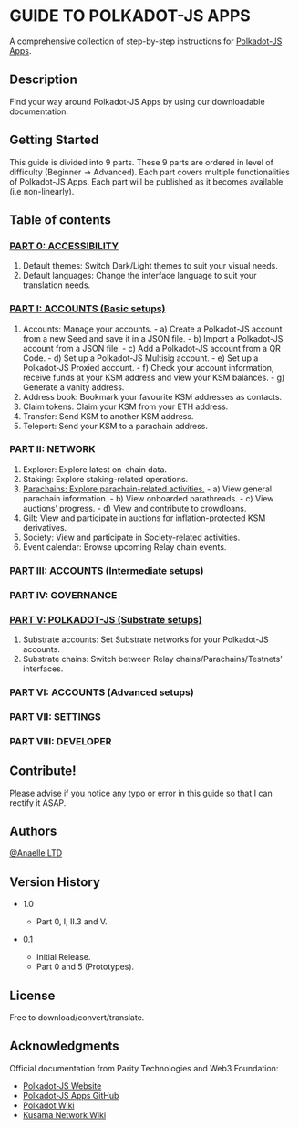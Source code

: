 # GUIDE TO POLKADOT-JS APPS

A comprehensive collection of step-by-step instructions for [Polkadot-JS Apps](https://polkadot.js.org/apps/#/accounts).

## Description

Find your way around Polkadot-JS Apps by using our downloadable documentation.

## Getting Started
This guide is divided into 9 parts.
These 9 parts are ordered in level of difficulty (Beginner -> Advanced).
Each part covers multiple functionalities of Polkadot-JS Apps.
Each part will be published as it becomes available (i.e non-linearly).

## Table of contents

### [PART 0: ACCESSIBILITY](https://github.com/anaelleltd/polkadotjs-apps-guide/blob/main/0.Accessibility.pdf)
1.	Default themes: Switch Dark/Light themes to suit your visual needs.
2.	Default languages: Change the interface language to suit your translation needs.

### [PART I: ACCOUNTS (Basic setups)](https://github.com/anaelleltd/polkadotjs-apps-guide/blob/main/1.Accounts%20(Basic).pdf)
1.	Accounts: Manage your accounts.
        - a) Create a Polkadot-JS account from a new Seed and save it in a JSON file.
        - b)	Import a Polkadot-JS account from a JSON file.
        - c)	Add a Polkadot-JS account from a QR Code.
        - d)	Set up a Polkadot-JS Multisig account.
        - e)	Set up a Polkadot-JS Proxied account.
        - f)	Check your account information, receive funds at your KSM address and view your KSM balances.
        - g)	Generate a vanity address.
2.	Address book: Bookmark your favourite KSM addresses as contacts.
3.	Claim tokens: Claim your KSM from your ETH address.
4.	Transfer: Send KSM to another KSM address.
5.	Teleport: Send your KSM to a parachain address.


### PART II: NETWORK
1.	Explorer: Explore latest on-chain data.
2.	Staking: Explore staking-related operations.
3.	[Parachains: Explore parachain-related activities.](https://github.com/anaelleltd/polkadotjs-apps-guide/blob/main/2.3.Network.pdf) 
        - a)	View general parachain information.
        - b)	View onboarded parathreads.
        - c)	View auctions’ progress.
        - d)	View and contribute to crowdloans.
4.	Gilt: View and participate in auctions for inflation-protected KSM derivatives. 
5.	Society: View and participate in Society-related activities.
6.	Event calendar: Browse upcoming Relay chain events.


### PART III: ACCOUNTS (Intermediate setups)

### PART IV: GOVERNANCE

### [PART V: POLKADOT-JS (Substrate setups)](https://github.com/anaelleltd/polkadotjs-apps-guide/blob/main/5.PolkadotJS%20(Substrate).pdf)
1.	Substrate accounts: Set Substrate networks for your Polkadot-JS accounts. 
2.	Substrate chains: Switch between Relay chains/Parachains/Testnets’ interfaces.

### PART VI: ACCOUNTS (Advanced setups)

### PART VII: SETTINGS

### PART VIII: DEVELOPER

## Contribute!

Please advise if you notice any typo or error in this guide so that I can rectify it ASAP.

## Authors

[@Anaelle LTD](https://t.me/AnaelleLTD)

## Version History

* 1.0
    * Part 0, I, II.3 and V.

* 0.1
    * Initial Release.
    * Part 0 and 5 (Prototypes).

## License

Free to download/convert/translate.

## Acknowledgments

Official documentation from Parity Technologies and Web3 Foundation:
* [Polkadot-JS Website](https://polkadot.js.org/docs/ )
* [Polkadot-JS Apps GitHub](https://github.com/polkadot-js/apps)
* [Polkadot Wiki](https://wiki.polkadot.network/)
* [Kusama Network Wiki](https://guide.kusama.network/docs/contributing/)
